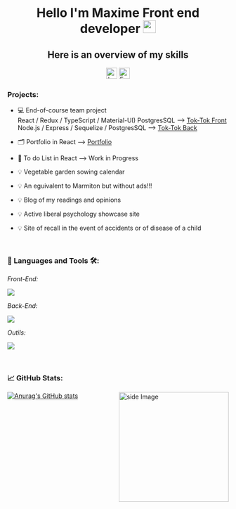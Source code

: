 <h1 align="center">Hello I'm Maxime Front end developer <img src="https://github.com/sciencepal/sciencepal/blob/master/assets/Hi.gif" width="29px"></h1>
<h2 align="center">Here is an overview of my skills </h2>
<p align="center" marginTop="50">
<a href="https://www.linkedin.com/in/maxime-mld-1a4ab428b/" target="_blank"><img src="https://img.shields.io/badge/-LinkedIn-blue?style=flat&logo=Linkedin&logoColor=white" height="25" alt="badge linkedin Maxime-Mld"></a>
<a href="m.malandain-dev@ikmail.com">
  <img src="https://img.shields.io/badge/Email-282C34?logo=email&logoColor=0077B5" alt="Email logo" title="Envoyer un e-mail" height="25" />
</a>
</p>


### Projects:

- 💻 End-of-course team project</br> React / Redux / TypeScript / Material-UI) PostgresSQL  --> [Tok-Tok Front](https://github.com/Maxime-Malandain/Tok-Tok_Front) </br>  Node.js / Express / Sequelize / PostgresSQL  --> [Tok-Tok Back](https://github.com/Maxime-Malandain/Tok-Tok_Back)
- 🗂️ Portfolio in React --> [Portfolio](https://github.com/Maxime-Malandain/Portfolio)
- 🚧 To do List in React --> Work in Progress
- 💡 Vegetable garden sowing calendar
- 💡 An eguivalent to Marmiton but without ads!!!
- 💡 Blog of my readings and opinions
- 💡 Active liberal psychology showcase site
- 💡 Site of recall in the event of accidents or of disease of a child

  </br>

### 📜 Languages and Tools 🛠️:

*Front-End:*

<img 
src="https://skillicons.dev/icons?i=html,css,sass,materialui,js,ts,react,redux,&perline=10" />

 *Back-End:*
 
<img 
src="https://skillicons.dev/icons?i=nodejs,express,postgres,sequelize,&perline=10" />

*Outils:*

<img 
src="https://skillicons.dev/icons?i=babel,bash,codepen,discord,git,github,linux,md,postman,stackoverflow,vite,vscode, &perline=10" />
            

</br>

### 📈 GitHub Stats: 

[![Anurag's GitHub stats](https://github-readme-stats.vercel.app/api?username=Maxime-Malandain&show_icons=true&hide_border=false&title_color=3B1F94f&icon_color=FFE500&bg_color=09131B&text_color=ffffff&border_color=0c1a25)](https://github.com/anuraghazra/github-readme-stats)
<img src="https://github.com/sciencepal/sciencepal/blob/master/assets/life_balance.gif" alt="side Image" align="right" width="250" height="auto" />
